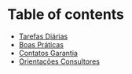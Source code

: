 # Table of contents

* [Tarefas Diárias](README.md)
* [Boas Práticas](<README (1).md>)
* [Contatos Garantia](contatos-garantia.md)
* [Orientações Consultores](orientacoes-consultores.md)
